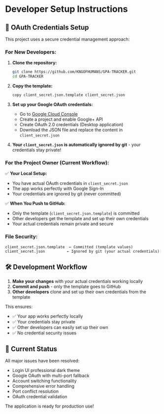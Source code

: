 # Developer Setup Instructions

## 🔑 OAuth Credentials Setup

This project uses a secure credential management approach:

### For New Developers:

1. **Clone the repository:**
   ```bash
   git clone https://github.com/KNGOFHUMANS/GPA-TRACKER.git
   cd GPA-TRACKER
   ```

2. **Copy the template:**
   ```bash
   copy client_secret.json.template client_secret.json
   ```

3. **Set up your Google OAuth credentials:**
   - Go to [Google Cloud Console](https://console.cloud.google.com/)
   - Create a project and enable Google+ API
   - Create OAuth 2.0 credentials (Desktop application)
   - Download the JSON file and replace the content in `client_secret.json`

4. **Your `client_secret.json` is automatically ignored by git** - your credentials stay private!

### For the Project Owner (Current Workflow):

✅ **Your Local Setup:**
- You have actual OAuth credentials in `client_secret.json`
- The app works perfectly with Google Sign-In
- Your credentials are ignored by git (never committed)

✅ **When You Push to GitHub:**
- Only the template (`client_secret.json.template`) is committed
- Other developers get the template and set up their own credentials
- Your actual credentials remain private and secure

### File Security:
```
client_secret.json.template  ← Committed (template values)
client_secret.json          ← Ignored by git (your actual credentials)
```

## 🛠️ Development Workflow

1. **Make your changes** with your actual credentials working locally
2. **Commit and push** - only the template goes to GitHub
3. **Other developers** clone and set up their own credentials from the template

This ensures:
- ✅ Your app works perfectly locally
- ✅ Your credentials stay private
- ✅ Other developers can easily set up their own
- ✅ No credential security issues

## 🚀 Current Status

All major issues have been resolved:
- Login UI professional dark theme
- Google OAuth with multi-port fallback
- Account switching functionality
- Comprehensive error handling
- Port conflict resolution
- OAuth credential validation

The application is ready for production use!